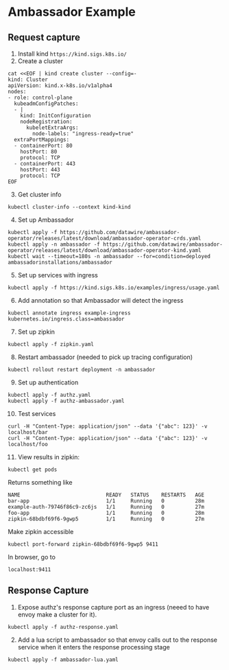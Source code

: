 # Ambassador Example

## Request capture
1. Install kind `https://kind.sigs.k8s.io/`
2. Create a cluster
```
cat <<EOF | kind create cluster --config=-
kind: Cluster
apiVersion: kind.x-k8s.io/v1alpha4
nodes:
- role: control-plane
  kubeadmConfigPatches:
  - |
    kind: InitConfiguration
    nodeRegistration:
      kubeletExtraArgs:
        node-labels: "ingress-ready=true"
  extraPortMappings:
  - containerPort: 80
    hostPort: 80
    protocol: TCP
  - containerPort: 443
    hostPort: 443
    protocol: TCP
EOF
```
3. Get cluster info
```
kubectl cluster-info --context kind-kind
```
4. Set up Ambassador
```
kubectl apply -f https://github.com/datawire/ambassador-operator/releases/latest/download/ambassador-operator-crds.yaml
kubectl apply -n ambassador -f https://github.com/datawire/ambassador-operator/releases/latest/download/ambassador-operator-kind.yaml
kubectl wait --timeout=180s -n ambassador --for=condition=deployed ambassadorinstallations/ambassador
```
5. Set up services with ingress
```
kubectl apply -f https://kind.sigs.k8s.io/examples/ingress/usage.yaml
```
6. Add annotation so that Ambassador will detect the ingress
```
kubectl annotate ingress example-ingress kubernetes.io/ingress.class=ambassador
```
7. Set up zipkin
```
kubectl apply -f zipkin.yaml
```
8. Restart ambassador (needed to pick up tracing configuration)
```
kubectl rollout restart deployment -n ambassador
```
9. Set up authentication
```
kubectl apply -f authz.yaml
kubectl apply -f authz-ambassador.yaml
```
10. Test services
```
curl -H "Content-Type: application/json" --data '{"abc": 123}' -v localhost/bar
curl -H "Content-Type: application/json" --data '{"abc": 123}' -v localhost/foo
```
11. View results in zipkin:
```
kubectl get pods
```
Returns something like
```
NAME                            READY   STATUS    RESTARTS   AGE
bar-app                         1/1     Running   0          28m
example-auth-79746f86c9-zc6js   1/1     Running   0          27m
foo-app                         1/1     Running   0          28m
zipkin-68bdbf69f6-9gwp5         1/1     Running   0          27m
```
Make zipkin accessible
```
kubectl port-forward zipkin-68bdbf69f6-9gwp5 9411
```
In browser, go to
```
localhost:9411
```

## Response Capture
1. Expose authz's response capture port as an ingress (neeed to have envoy make a cluster for it).
```
kubectl apply -f authz-response.yaml
```
2. Add a lua script to ambassador so that envoy calls out to the response service when it enters the response processing stage
```
kubectl apply -f ambassador-lua.yaml
```
